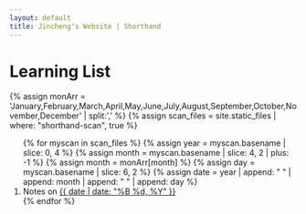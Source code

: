 ```yaml
---
layout: default
title: Jincheng's Website | Shorthand
---
```


# Learning List

{% assign monArr = 'January,February,March,April,May,June,July,August,September,October,November,December' | split:',' %}
{% assign scan_files = site.static_files | where: "shorthand-scan", true %}
<ol>
{% for myscan in scan_files %}
	{% assign year = myscan.basename | slice: 0, 4 %}
	{% assign month = myscan.basename | slice: 4, 2 | plus: -1 %}
	{% assign month = monArr[month] %}
	{% assign day = myscan.basename | slice: 6, 2 %}
	{% assign date = year | append: " " | append: month | append: " " | append: day %}
	<li>
		Notes on <a href = "{{ myscan.path }}">{{ date | date: "%B %d, %Y" }}</a>
	</li>
{% endfor %}
</ol>

